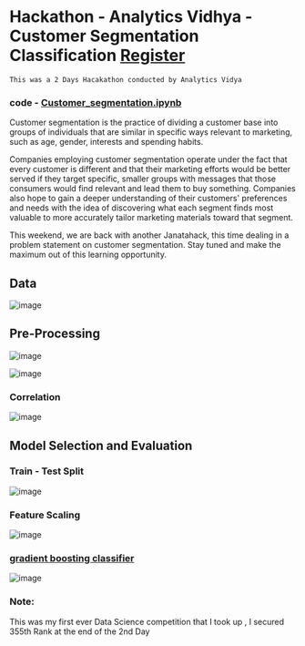 # Hackathon - Analytics Vidhya - Customer Segmentation Classification [Register](https://datahack.analyticsvidhya.com/contest/janatahack-customer-segmentation/)
  
    This was a 2 Days Hacakathon conducted by Analytics Vidya 
    
    
### code - [Customer_segmentation.ipynb](https://github.com/Dravid92/Competition-1---Customer-Segmentation/blob/master/Customer_segmentation.ipynb) 


  
  Customer segmentation is the practice of dividing a customer base into groups of individuals that are similar in specific ways relevant to marketing, such as age, gender, interests and spending habits.

Companies employing customer segmentation operate under the fact that every customer is different and that their marketing efforts would be better served if they target specific, smaller groups with messages that those consumers would find relevant and lead them to buy something. Companies also hope to gain a deeper understanding of their customers' preferences and needs with the idea of discovering what each segment finds most valuable to more accurately tailor marketing materials toward that segment.

This weekend, we are back with another Janatahack, this time dealing in a problem statement on customer segmentation. Stay tuned and make the maximum out of this learning opportunity.

## Data 

![image](https://user-images.githubusercontent.com/41041795/97963293-d7796580-1ddc-11eb-8c2e-885077d675dc.png)

## Pre-Processing 

![image](https://user-images.githubusercontent.com/41041795/97963549-5bcbe880-1ddd-11eb-9c68-add133e254e6.png)


![image](https://user-images.githubusercontent.com/41041795/97963697-8ddd4a80-1ddd-11eb-95c6-bb018b2888eb.png)

### Correlation 

![image](https://user-images.githubusercontent.com/41041795/97963806-b9603500-1ddd-11eb-8ee7-8dfb6aa2ce76.png)

## Model Selection and Evaluation

### Train - Test Split 

![image](https://user-images.githubusercontent.com/41041795/97964047-22e04380-1dde-11eb-8d0f-bc6bf5474308.png)


### Feature Scaling 

![image](https://user-images.githubusercontent.com/41041795/97963950-f2000e80-1ddd-11eb-855c-b81bb04048c6.png)

### [gradient boosting classifier](http://scikit-learn.org/stable/modules/generated/sklearn.ensemble.GradientBoostingClassifier.html)

![image](https://user-images.githubusercontent.com/41041795/97964244-75216480-1dde-11eb-9684-ea06d6a5e6e3.png)

### Note:

This was my first ever Data Science competition that I took up , I secured 355th Rank at the end of the 2nd Day
